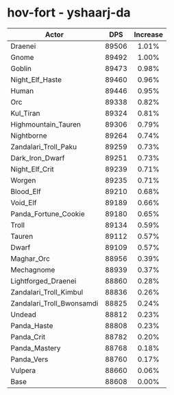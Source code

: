 # hov-fort - yshaarj-da
| Actor | DPS | Increase |
|---|:---:|:---:|
|Draenei|89506|1.01%|
|Gnome|89492|1.00%|
|Goblin|89473|0.98%|
|Night_Elf_Haste|89460|0.96%|
|Human|89446|0.95%|
|Orc|89338|0.82%|
|Kul_Tiran|89324|0.81%|
|Highmountain_Tauren|89306|0.79%|
|Nightborne|89264|0.74%|
|Zandalari_Troll_Paku|89259|0.73%|
|Dark_Iron_Dwarf|89251|0.73%|
|Night_Elf_Crit|89239|0.71%|
|Worgen|89235|0.71%|
|Blood_Elf|89210|0.68%|
|Void_Elf|89189|0.66%|
|Panda_Fortune_Cookie|89180|0.65%|
|Troll|89134|0.59%|
|Tauren|89112|0.57%|
|Dwarf|89109|0.57%|
|Maghar_Orc|88956|0.39%|
|Mechagnome|88939|0.37%|
|Lightforged_Draenei|88860|0.28%|
|Zandalari_Troll_Kimbul|88836|0.26%|
|Zandalari_Troll_Bwonsamdi|88825|0.24%|
|Undead|88812|0.23%|
|Panda_Haste|88808|0.23%|
|Panda_Crit|88782|0.20%|
|Panda_Mastery|88768|0.18%|
|Panda_Vers|88760|0.17%|
|Vulpera|88660|0.06%|
|Base|88608|0.00%|
